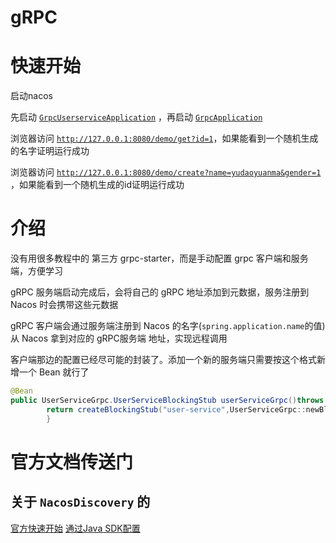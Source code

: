 # gRPC

# 快速开始

启动nacos

先启动 [`GrpcUserserviceApplication`](grpc-userservice/src/main/java/com/orion/demo/grpc/userservice/GrpcUserserviceApplication.java)
，再启动 [`GrpcApplication`](grpc-application/src/main/java/com/orion/demo/grpc/application/GrpcApplication.java)

浏览器访问 [`http://127.0.0.1:8080/demo/get?id=1`](http://127.0.0.1:8080/demo/get?id=1)，如果能看到一个随机生成的名字证明运行成功

浏览器访问 [`http://127.0.0.1:8080/demo/create?name=yudaoyuanma&gender=1`](http://127.0.0.1:8080/demo/create?name=yudaoyuanma&gender=1)
，如果能看到一个随机生成的id证明运行成功

# 介绍

没有用很多教程中的 第三方 grpc-starter，而是手动配置 grpc 客户端和服务端，方便学习

gRPC 服务端启动完成后，会将自己的 gRPC 地址添加到元数据，服务注册到 Nacos 时会携带这些元数据

gRPC 客户端会通过服务端注册到 Nacos 的名字(`spring.application.name`的值)从 Nacos 拿到对应的 gRPC服务端 地址，实现远程调用

客户端那边的配置已经尽可能的封装了。添加一个新的服务端只需要按这个格式新增一个 Bean 就行了

```java
@Bean
public UserServiceGrpc.UserServiceBlockingStub userServiceGrpc()throws NacosException{
        return createBlockingStub("user-service",UserServiceGrpc::newBlockingStub);
        }
```

# 官方文档传送门

## 关于 `NacosDiscovery` 的

[官方快速开始](https://github.com/alibaba/spring-cloud-alibaba/wiki/Nacos-discovery)
[通过Java SDK配置](https://nacos.io/zh-cn/docs/v2/guide/user/sdk.html)